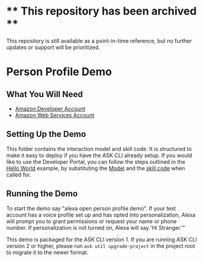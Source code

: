 
# ** This repository has been archived **
This repository is still available as a point-in-time reference, but no further updates or support will be prioritized.

# Person Profile Demo

## What You Will Need
*  [Amazon Developer Account](http://developer.amazon.com/alexa)
*  [Amazon Web Services Account](http://aws.amazon.com/)

## Setting Up the Demo
This folder contains the interaction model and skill code.  It is structured to make it easy to deploy if you have the ASK CLI already setup.  If you would like to use the Developer Portal, you can follow the steps outlined in the [Hello World](https://github.com/alexa/skill-sample-nodejs-hello-world) example, by substituting the [Model](./models/en-US.json) and the [skill code](./lambda/custom/index.js) when called for.

## Running the Demo
To start the demo say "alexa open person profile demo". If your test account has a voice profile set up and has opted into personalization, Alexa will prompt you to grant permissions or request your name or phone number. If personalization is not turned on, Alexa will say 'Hi Stranger.'" 

This demo is packaged for the ASK CLI version 1. If you are running ASK CLI version 2 or higher, please run `ask util upgrade-project` in the project root to migrate it to the newer format.